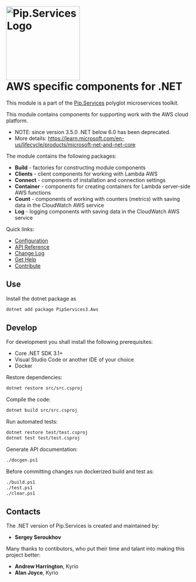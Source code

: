 # <img src="https://uploads-ssl.webflow.com/5ea5d3315186cf5ec60c3ee4/5edf1c94ce4c859f2b188094_logo.svg" alt="Pip.Services Logo" width="200"> <br/> AWS specific components for .NET

This module is a part of the [Pip.Services](http://pipservices.org) polyglot microservices toolkit.

This module contains components for supporting work with the AWS cloud platform.

- NOTE: since version 3.5.0 .NET below 6.0 has been deprecated. 
- More details: https://learn.microsoft.com/en-us/lifecycle/products/microsoft-net-and-net-core

The module contains the following packages:
- **Build** - factories for constructing module components
- **Clients** - client components for working with Lambda AWS
- **Connect** - components of installation and connection settings
- **Container** - components for creating containers for Lambda server-side AWS functions
- **Count** - components of working with counters (metrics) with saving data in the CloudWatch AWS service
- **Log** - logging components with saving data in the CloudWatch AWS service

<a name="links"></a> Quick links:

* [Configuration](https://www.pipservices.org/recipies/configuration)
* [API Reference](https://pip-services3-dotnet.github.io/pip-services3-aws-dotnet/)
* [Change Log](CHANGELOG.md)
* [Get Help](https://www.pipservices.org/community/help)
* [Contribute](https://www.pipservices.org/community/contribute)

## Use

Install the dotnet package as
```bash
dotnet add package PipServices3.Aws
```

## Develop

For development you shall install the following prerequisites:
* Core .NET SDK 3.1+
* Visual Studio Code or another IDE of your choice
* Docker

Restore dependencies:
```bash
dotnet restore src/src.csproj
```

Compile the code:
```bash
dotnet build src/src.csproj
```

Run automated tests:
```bash
dotnet restore test/test.csproj
dotnet test test/test.csproj
```

Generate API documentation:
```bash
./docgen.ps1
```

Before committing changes run dockerized build and test as:
```bash
./build.ps1
./test.ps1
./clear.ps1
```

## Contacts

The .NET version of Pip.Services is created and maintained by:
- **Sergey Seroukhov**

Many thanks to contibutors, who put their time and talant into making this project better:
- **Andrew Harrington**, Kyrio
- **Alan Joyce**, Kyrio
